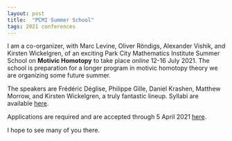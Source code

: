 ```yaml
---
layout: post
title:  "PCMI Summer School"
tags: 2021 conferences
---
```

<!--ë-->

I am a co-organizer, with Marc Levine, Oliver Röndigs, Alexander Vishik, and
Kirsten Wickelgren, of an exciting Park City Mathematics Institute Summer
School on **Motivic Homotopy** to take place *online* 12-16 July 2021. The school is
preparation for a longer program in motivic homotopy theory we are organizing some
future summer.

The speakers are Frédéric Déglise, Philippe Gille, Daniel Krashen, Matthew Morrow, and Kirsten Wickelgren, a truly fantastic lineup. Syllabi are available [here](https://www.ias.edu/pcmi/2021-graduate-summer-school-course-descriptions).

Applications are required and are accepted through 5 April 2021 [here](https://www.ias.edu/pcmi/programs/pcmi-2021-graduate-summer-school).

I hope to see many of you there.
